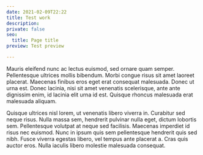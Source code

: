 ```yaml
---
date: 2021-02-09T22:22
title: Test work
description: 
private: false
seo:
  title: Page title
preview: Test preview

---
```

Mauris eleifend nunc ac lectus euismod, sed ornare quam semper. Pellentesque ultrices mollis bibendum. Morbi congue risus sit amet laoreet placerat. Maecenas finibus eros eget erat consequat malesuada. Donec ut urna est. Donec lacinia, nisi sit amet venenatis scelerisque, ante ante dignissim enim, id lacinia elit urna id est. Quisque rhoncus malesuada erat malesuada aliquam.

Quisque ultrices nisl lorem, ut venenatis libero viverra in. Curabitur sed neque risus. Nulla massa sem, hendrerit pulvinar nulla eget, dictum lobortis sem. Pellentesque volutpat at neque sed facilisis. Maecenas imperdiet id risus nec euismod. Nunc in ipsum quis sem pellentesque hendrerit quis sed nibh. Fusce viverra egestas libero, vel tempus ante placerat a. Cras quis auctor eros. Nulla iaculis libero molestie malesuada consequat.